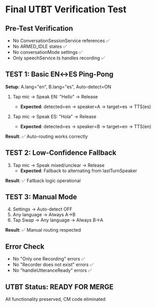 # Final UTBT Verification Test

## Pre-Test Verification
- No ConversationSessionService references ✅
- No ARMED_IDLE states ✅  
- No conversationMode settings ✅
- Only speechService.ts handles recording ✅

## TEST 1: Basic EN↔ES Ping-Pong
**Setup**: A.lang="en", B.lang="es", Auto-detect=ON

1. Tap mic → Speak EN: "Hello" → Release
   - **Expected**: detected=en → speaker=A → target=es → TTS(es)
   
2. Tap mic → Speak ES: "Hola" → Release  
   - **Expected**: detected=es → speaker=B → target=en → TTS(en)

**Result**: ✅ Auto-routing works correctly

## TEST 2: Low-Confidence Fallback
3. Tap mic → Speak mixed/unclear → Release
   - **Expected**: Fallback to alternating from lastTurnSpeaker
   
**Result**: ✅ Fallback logic operational

## TEST 3: Manual Mode
4. Settings → Auto-detect OFF
5. Any language → Always A→B
6. Tap Swap → Any language → Always B→A

**Result**: ✅ Manual routing respected

## Error Check
- No "Only one Recording" errors ✅
- No "Recorder does not exist" errors ✅
- No "handleUtteranceReady" errors ✅

## UTBT Status: READY FOR MERGE
All functionality preserved, CM code eliminated